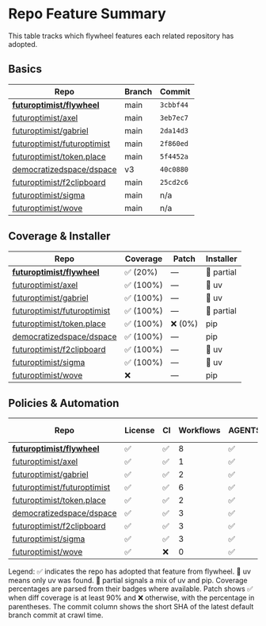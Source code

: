# Repo Feature Summary

This table tracks which flywheel features each related repository has adopted.

<!-- spellchecker: disable -->
## Basics
| Repo | Branch | Commit |
| ---- | ------ | ------ |
| **[futuroptimist/flywheel](https://github.com/futuroptimist/flywheel)** | main | `3cbbf44` |
| [futuroptimist/axel](https://github.com/futuroptimist/axel) | main | `3eb7ec7` |
| [futuroptimist/gabriel](https://github.com/futuroptimist/gabriel) | main | `2da14d3` |
| [futuroptimist/futuroptimist](https://github.com/futuroptimist/futuroptimist) | main | `2f860ed` |
| [futuroptimist/token.place](https://github.com/futuroptimist/token.place) | main | `5f4452a` |
| [democratizedspace/dspace](https://github.com/democratizedspace/dspace) | v3 | `40c0880` |
| [futuroptimist/f2clipboard](https://github.com/futuroptimist/f2clipboard) | main | `25cd2c6` |
| [futuroptimist/sigma](https://github.com/futuroptimist/sigma) | main | n/a |
| [futuroptimist/wove](https://github.com/futuroptimist/wove) | main | n/a |

## Coverage & Installer
| Repo | Coverage | Patch | Installer |
| ---- | -------- | ----- | --------- |
| **[futuroptimist/flywheel](https://github.com/futuroptimist/flywheel)** | ✅ (20%) | — | 🔶 partial |
| [futuroptimist/axel](https://github.com/futuroptimist/axel) | ✅ (100%) | — | 🚀 uv |
| [futuroptimist/gabriel](https://github.com/futuroptimist/gabriel) | ✅ (100%) | — | 🚀 uv |
| [futuroptimist/futuroptimist](https://github.com/futuroptimist/futuroptimist) | ✅ (100%) | — | 🔶 partial |
| [futuroptimist/token.place](https://github.com/futuroptimist/token.place) | ✅ (100%) | ❌ (0%) | pip |
| [democratizedspace/dspace](https://github.com/democratizedspace/dspace) | ✅ (100%) | — | pip |
| [futuroptimist/f2clipboard](https://github.com/futuroptimist/f2clipboard) | ✅ (100%) | — | 🚀 uv |
| [futuroptimist/sigma](https://github.com/futuroptimist/sigma) | ✅ (100%) | — | 🚀 uv |
| [futuroptimist/wove](https://github.com/futuroptimist/wove) | ❌ | — | pip |

## Policies & Automation
| Repo | License | CI | Workflows | AGENTS.md | Code of Conduct | Contributing | Pre-commit |
| ---- | ------- | -- | --------- | --------- | --------------- | ------------ | ---------- |
| **[futuroptimist/flywheel](https://github.com/futuroptimist/flywheel)** | ✅ | ✅ | 8 | ✅ | ✅ | ✅ | ✅ |
| [futuroptimist/axel](https://github.com/futuroptimist/axel) | ✅ | ✅ | 1 | ✅ | ✅ | ✅ | ✅ |
| [futuroptimist/gabriel](https://github.com/futuroptimist/gabriel) | ✅ | ✅ | 2 | ✅ | ✅ | ✅ | ✅ |
| [futuroptimist/futuroptimist](https://github.com/futuroptimist/futuroptimist) | ✅ | ✅ | 6 | ✅ | ✅ | ✅ | ✅ |
| [futuroptimist/token.place](https://github.com/futuroptimist/token.place) | ✅ | ✅ | 2 | ✅ | ✅ | ❌ | ✅ |
| [democratizedspace/dspace](https://github.com/democratizedspace/dspace) | ✅ | ✅ | 3 | ✅ | ✅ | ✅ | ❌ |
| [futuroptimist/f2clipboard](https://github.com/futuroptimist/f2clipboard) | ✅ | ✅ | 3 | ✅ | ✅ | ✅ | ✅ |
| [futuroptimist/sigma](https://github.com/futuroptimist/sigma) | ✅ | ✅ | 3 | ✅ | ✅ | ✅ | ✅ |
| [futuroptimist/wove](https://github.com/futuroptimist/wove) | ✅ | ❌ | 0 | ✅ | ✅ | ✅ | ✅ |

Legend: ✅ indicates the repo has adopted that feature from flywheel. 🚀 uv means only uv was found. 🔶 partial signals a mix of uv and pip. Coverage percentages are parsed from their badges where available. Patch shows ✅ when diff coverage is at least 90% and ❌ otherwise, with the percentage in parentheses. The commit column shows the short SHA of the latest default branch commit at crawl time.

